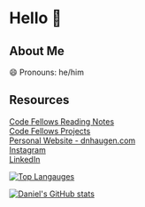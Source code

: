 # Hello 👋

## About Me 
😄 
Pronouns: he/him

## Resources
[Code Fellows Reading Notes](https://daniel-haugen.github.io/notebook/reading-notes.html)<br/>
[Code Fellows Projects](https://daniel-haugen.github.io/notebook/projects/)<br/>
[Personal Website - dnhaugen.com](https://www.dnhaugen.com)<br/>
[Instagram](https://www.instagram.com/danyelhaugen)<br/>
[LinkedIn](https://www.linkedin.com/in/danielnhaugen)


[![Top Langauges](https://github-readme-stats.vercel.app/api/top-langs/?username=daniel-haugen&layout=compact&theme=nord&card_width=800)](https://github.com/daniel-haugen/github-readme-stats)

[![Daniel's GitHub stats](https://github-readme-stats.vercel.app/api?username=daniel-haugen&theme=nord&layout=compact&card_width=800)](https://github.com/daniel-haugen/github-readme-stats)
